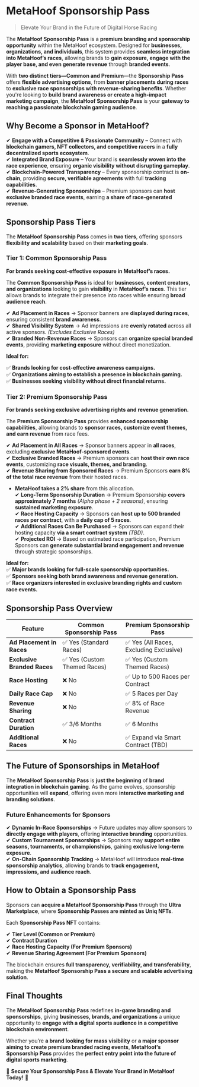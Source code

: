 # MetaHoof Sponsorship Pass 

> Elevate Your Brand in the Future of Digital Horse Racing

The **MetaHoof Sponsorship Pass** is a **premium branding and sponsorship opportunity** within the MetaHoof ecosystem.
Designed for **businesses, organizations, and individuals**, this system provides **seamless integration into MetaHoof’s
races**, allowing brands to **gain exposure, engage with the player base, and even generate revenue** through **branded
events**.

With **two distinct tiers—Common and Premium**—the **Sponsorship Pass** offers **flexible advertising options**, from **banner placements during races** to **exclusive race sponsorships with revenue-sharing benefits**. Whether you're
looking to **build brand awareness or create a high-impact marketing campaign**, the **MetaHoof Sponsorship Pass** is
your **gateway to reaching a passionate blockchain gaming audience**.


## Why Become a Sponsor in MetaHoof?

✔ **Engage with a Competitive & Passionate Community** – Connect with **blockchain gamers, NFT collectors, and
competitive racers** in a **fully decentralized sports ecosystem**.  
✔ **Integrated Brand Exposure** – Your brand is **seamlessly woven into the race experience**, ensuring **organic
visibility without disrupting gameplay**.  
✔ **Blockchain-Powered Transparency** – Every sponsorship contract is **on-chain**, providing **secure, verifiable
agreements** with full **tracking capabilities**.  
✔ **Revenue-Generating Sponsorships** – Premium sponsors can **host exclusive branded race events**, earning **a share
of race-generated revenue**.


## Sponsorship Pass Tiers

The **MetaHoof Sponsorship Pass** comes in **two tiers**, offering sponsors **flexibility and scalability** based on
their **marketing goals**.

### Tier 1: Common Sponsorship Pass

**For brands seeking cost-effective exposure in MetaHoof’s races.**

The **Common Sponsorship Pass** is ideal for **businesses, content creators, and organizations** looking to gain **visibility** in **MetaHoof’s races**. This tier allows brands to integrate their presence into races while ensuring **broad audience reach**.

✔ **Ad Placement in Races** → Sponsor banners are **displayed during races**, ensuring consistent **brand awareness**.  
✔ **Shared Visibility System** → Ad impressions are **evenly rotated** across all active sponsors. *(Excludes Exclusive
Races)*  
✔ **Branded Non-Revenue Races** → Sponsors can **organize special branded events**, providing **marketing exposure**
without direct monetization.

**Ideal for:**

✅ **Brands looking for cost-effective awareness campaigns.**  
✅ **Organizations aiming to establish a presence in blockchain gaming.**  
✅ **Businesses seeking visibility without direct financial returns.**


### Tier 2: Premium Sponsorship Pass

**For brands seeking exclusive advertising rights and revenue generation.**

The **Premium Sponsorship Pass** provides **enhanced sponsorship capabilities**, allowing brands to **sponsor races,
customize event themes, and earn revenue** from race fees.

✔ **Ad Placement in All Races** → Sponsor banners appear in **all races**, excluding **exclusive MetaHoof-sponsored
events**.  
✔ **Exclusive Branded Races** → Premium sponsors can **host their own race events**, customizing **race visuals, themes,
and branding**.  
✔ **Revenue Sharing from Sponsored Races** → Premium Sponsors **earn 8% of the total race revenue** from their hosted
races.

- **MetaHoof takes a 2% share** from this allocation.  
  ✔ **Long-Term Sponsorship Duration** → Premium Sponsorship **covers approximately 7 months** *(Alpha phase + 2
  seasons)*, ensuring **sustained marketing exposure**.  
  ✔ **Race Hosting Capacity** → Sponsors can **host up to 500 branded races per contract**, with a **daily cap of 5
  races**.  
  ✔ **Additional Races Can Be Purchased** → Sponsors can expand their hosting capacity **via a smart contract system**
  *(TBD)*.  
  ✔ **Projected ROI** → Based on estimated race participation, Premium Sponsors can **generate substantial brand
  engagement and revenue** through strategic sponsorships.

**Ideal for:**  
✅ **Major brands looking for full-scale sponsorship opportunities.**  
✅ **Sponsors seeking both brand awareness and revenue generation.**  
✅ **Race organizers interested in exclusive branding rights and custom race events.**


## Sponsorship Pass Overview

| Feature                     | Common Sponsorship Pass     | Premium Sponsorship Pass               |
|-----------------------------|-----------------------------|----------------------------------------|
| **Ad Placement in Races**   | ✅ Yes (Standard Races)      | ✅ Yes (All Races, Excluding Exclusive) |
| **Exclusive Branded Races** | ✅ Yes (Custom Themed Races) | ✅ Yes (Custom Themed Races)            |
| **Race Hosting**            | ❌ No                        | ✅ Up to 500 Races per Contract         |
| **Daily Race Cap**          | ❌ No                        | ✅ 5 Races per Day                      |
| **Revenue Sharing**         | ❌ No                        | ✅ 8% of Race Revenue                   |
| **Contract Duration**       | ✅ 3/6 Months                | ✅ 6 Months                             |
| **Additional Races**        | ❌ No                        | ✅ Expand via Smart Contract (TBD)      |


## The Future of Sponsorships in MetaHoof

The **MetaHoof Sponsorship Pass** is **just the beginning** of **brand integration in blockchain gaming**. As the game
evolves, sponsorship opportunities will **expand**, offering even more **interactive marketing and branding solutions**.

### Future Enhancements for Sponsors

✔ **Dynamic In-Race Sponsorships** → Future updates may allow sponsors to **directly engage with players**, offering **interactive branding** opportunities.  
✔ **Custom Tournament Sponsorships** → Sponsors may **support entire seasons, tournaments, or championships**, gaining **exclusive long-term exposure**.  
✔ **On-Chain Sponsorship Tracking** → MetaHoof will introduce **real-time sponsorship analytics**, allowing brands to **track engagement, impressions, and audience reach**.


## How to Obtain a Sponsorship Pass

Sponsors can **acquire a MetaHoof Sponsorship Pass** through the **Ultra Marketplace**, where **Sponsorship Passes are
minted as Uniq NFTs**.

Each **Sponsorship Pass NFT** contains:

✔ **Tier Level (Common or Premium)**  
✔ **Contract Duration**  
✔ **Race Hosting Capacity (For Premium Sponsors)**  
✔ **Revenue Sharing Agreement (For Premium Sponsors)**

The blockchain ensures **full transparency, verifiability, and transferability**, making the **MetaHoof Sponsorship Pass
a secure and scalable advertising solution**.


## Final Thoughts

The **MetaHoof Sponsorship Pass** redefines **in-game branding and sponsorships**, giving **businesses, brands, and
organizations** a unique opportunity to **engage with a digital sports audience in a competitive blockchain environment**.

Whether you’re **a brand looking for mass visibility** or **a major sponsor aiming to create premium branded racing
events**, **MetaHoof’s Sponsorship Pass** provides the **perfect entry point into the future of digital sports marketing**.

🚀 **Secure Your Sponsorship Pass & Elevate Your Brand in MetaHoof Today!** 🚀
